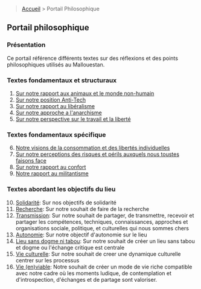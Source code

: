 > <a href="../">Accueil</a> > Portail Philosophique

## Portail philosophique

### Présentation

Ce portail référence différents textes sur des réflexions et des points philosophiques utilisés au Mallouestan.

### Textes fondamentaux et structuraux

1. [Sur notre rapport aux animaux et le monde non-humain](./cadre/ethique-environnementale.md)
2. [Sur notre position Anti-Tech](./cadre/anti-tech)
3. [Sur notre rapport au libéralisme](./cadre/liberalisme)
4. [Sur notre approche a l'anarchisme](./cadre/anarchisme)
5. [Sur notre perspective sur le travail et la liberté](./cadre/travail-liberte.md)

### Textes fondamentaux spécifique
6. [Notre visions de la consommation et des libertés individuelles](./specifiques/consommation)
7. [Sur notre perceptions des risques et périls auxquels nous toustes faisons façe](./specifiques/risques-perils)
8. [Sur notre rapport au confort](./specifiques/confort)
9. [Notre rapport au militantisme](./specifiques/militantisme)

### Textes abordant les objectifs du lieu

10. [Solidarité](./objectifs/solidarite): Sur nos objectifs de solidarité
11. [Recherche](./objectifs/recherche): Sur notre souhait de faire de la recherche
12. [Transmission](./objectifs/transmission): Sur notre souhait de partager, de transmettre, recevoir et partager les compétences, techniques, connaissances, approches et organisations sociale, politique, et culturelles qui nous sommes chers 
13. [Autonomie](./objectifs/autonomie): Sur notre objectif d'autonomie sur le lieu
14. [Lieu sans dogme ni tabou](./objectifs/sans-taboo-dogme): Sur notre souhait de créer un lieu sans tabou et dogme ou l'échange critique est centrale
15. [Vie culturelle](./objectifs/vie-culturelle.md): Sur notre souhait de creer une dynamique culturelle centrer sur les processus
16. [Vie (en)viable](./objectifs/vie-enviable): Notre souhait de créer un mode de vie riche compatible avec notre cadre où les moments ludique, de contemplation et d'introspection, d'échanges et de partage sont valoriser.
